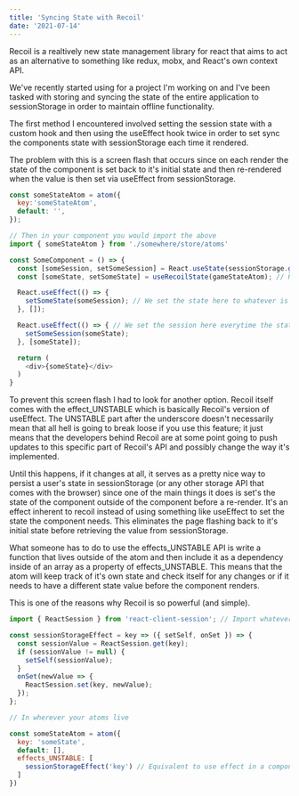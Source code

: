 ```yaml
---
title: 'Syncing State with Recoil'
date: '2021-07-14'
---
```

Recoil is a realtively new state management library for react that aims to act as an alternative to something like redux, mobx, and React's own context API.

We've recently started using for a project I'm working on and I've been tasked with storing and syncing the state of the entire application to sessionStorage in order to maintain offline functionality.

The first method I encountered involved setting the session state with a custom hook and then using the useEffect hook twice in order to set sync the components state with sessionStorage each time it rendered. 

The problem with this is a screen flash that occurs since on each render the state of the component is set back to it's initial state and then re-rendered when the value is then set via useEffect from sessionStorage.

```js
const someStateAtom = atom({
  key:'someStateAtom',
  default: '',
});

// Then in your component you would import the above
import { someStateAtom } from './somewhere/store/atoms'

const SomeComponent = () => {
  const [someSession, setSomeSession] = React.useState(sessionStorage.get('sessionValue')); // Pull from sessionStorage
  const [someState, setSomeState] = useRecoilState(gameStateAtom); // Recoil state

  React.useEffect(() => {
    setSomeState(someSession); // We set the state here to whatever is pulled out of sessionStorage
  }, []);

  React.useEffect(() => { // We set the session here everytime the state changes
    setSomeSession(someState);
  }, [someState]);

  return (
    <div>{someState}</div>
  )
}

```

To prevent this screen flash I had to look for another option. Recoil itself comes with the effect_UNSTABLE which is basically Recoil's version of useEffect. The UNSTABLE part after the underscore doesn't necessarily mean that all hell is going to break loose if you use this feature; it just means that the developers behind Recoil are at some point going to push updates to this specific part of Recoil's API and possibly change the way it's implemented.

Until this happens, if it changes at all, it serves as a pretty nice way to persist a user's state in sessionStorage (or any other storage API that comes with the browser) since one of the main things it does is set's the state of the component outside of the component before a re-render. It's an effect inherent to recoil instead of using something like useEffect to set the state the component needs. This eliminates the page flashing back to it's initial state before retrieving the value from sessionStorage.

What someone has to do to use the effects_UNSTABLE API is write a function that lives outside of the atom and then include it as a dependency inside of an array as a property of effects_UNSTABLE. This means that the atom will keep track of it's own state and check itself for any changes or if it needs to have a different state value before the component renders.

This is one of the reasons why Recoil is so powerful (and simple).

```js
import { ReactSession } from 'react-client-session'; // Import whatever library you're using for browser storage (not required)

const sessionStorageEffect = key => ({ setSelf, onSet }) => {
  const sessionValue = ReactSession.get(key);
  if (sessionValue != null) {
    setSelf(sessionValue);
  }
  onSet(newValue => {
    ReactSession.set(key, newValue);
  });
};

// In wherever your atoms live

const someStateAtom = atom({
  key: 'someState',
  default: [],
  effects_UNSTABLE: [
    sessionStorageEffect('key') // Equivalent to use effect in a component but lives outside of of a React component
  ]
})
```